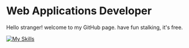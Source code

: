 # Web Applications Developer

Hello stranger! welcome to my GitHub page. have fun stalking, it's free.

[![My Skills](https://skillicons.dev/icons?i=js,ts,html,css,cs,docker,express,firebase,jquery,linux,mysql,py,raspberrypi,react,redux,replit,svg)](https://skillicons.dev)

<!---
remarkablejames/remarkablejames is a ✨ special ✨ repository because its `README.md` (this file) appears on your GitHub profile.
You can click the Preview link to take a look at your changes.
--->
